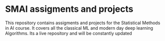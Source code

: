 # SMAI assigments and projects
This repository contains assigments and projects for the Statistical Methods in AI course. It covers all the classical ML and modern day deep learning Algorithms. Its a live repository and will be constantly updated